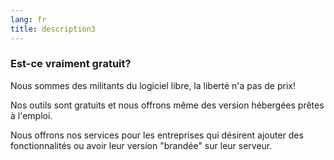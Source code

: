 ```yaml
---
lang: fr
title: description3
---
```

### Est-ce vraiment gratuit?

Nous sommes des militants du logiciel libre, la liberté n'a pas de prix!

Nos outils sont gratuits et nous offrons même des version hébergées prêtes à l'emploi.

Nous offrons nos services pour les entreprises qui désirent ajouter des fonctionnalités ou avoir leur version "brandée" sur leur serveur.

